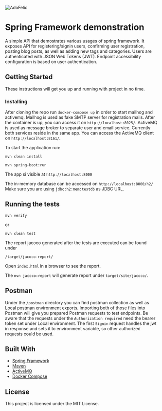 ![AdoFelic](https://circleci.com/gh/AdoFelic/spring-api-example.svg?style=svg)

# Spring Framework demonstration

A simple API that demostrates various usages of spring framework. It exposes API for registering/signin users,
confirming user registration, posting blog posts, as well as adding new tags and categories.
Users are authenticated with JSON Web Tokens (JWT).
Endpoint accessibility configuration is based on user authentication.

## Getting Started

These instructions will get you up and running with project in no time.

### Installing

After cloning the repo run `docker-compose up` in order to start mailhog and activemq. Mailhog is used as fake SMTP server for registration mails. After the container is up, you can access it on `http://localhost:8025/`. ActiveMQ is used as message broker to separate user and email service. Currently both services reside in the same app. You can access the ActiveMQ client on `http://localhost:8161/`.

To start the application run:

```
mvn clean install

mvn spring-boot:run
```

The app si visible at `http://localhost:8000`

The in-memory database can be accessed on `http://localhost:8000/h2/`
Make sure you are using `jdbc:h2:mem:testdb` as JDBC URL.

## Running the tests

```
mvn verify
```
or
```
mvn clean test
```

The report jacoco generated after the tests are executed can be found under
```
/target/jacoco-report/
```
Open `index.html` in a browser to see the report.

The `mvn jacoco:report` will generate report under `target/site/jacoco/`.

## Postman

Under the `/postman` directory you can find postman collection as well as Local postman environment exports.
Importing both of those files into Postman will give you prepared Postman requests to test endpoints.
Be aware that the requests under the `Authorization required` need the bearer token set under Local environment. The
first `Signin` request handles the jwt in response and sets it to environment variable, so other authorized requests
could be used.

## Built With

* [Spring Framework](https://spring.io/)
* [Maven](https://maven.apache.org/)
* [ActiveMQ](https://activemq.apache.org/)
* [Docker Compose](https://docs.docker.com/compose/)

## License

This project is licensed under the MIT License.
